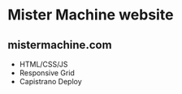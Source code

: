 Mister Machine website
======================

mistermachine.com
-----------------

* HTML/CSS/JS
* Responsive Grid
* Capistrano Deploy
